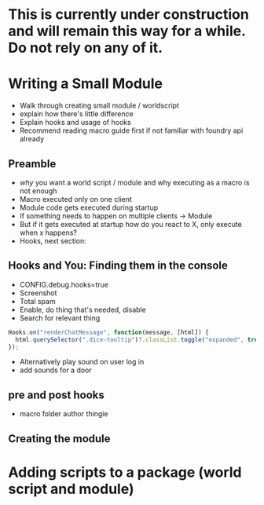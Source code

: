 # This is currently under construction and will remain this way for a while. Do not rely on any of it.

# Writing a Small Module
- Walk through creating small module / worldscript
- explain how there's little difference
- Explain hooks and usage of hooks
- Recommend reading macro guide first if not familiar with foundry api already

## Preamble
- *why* you want a world script / module and why executing as a macro is not enough
- Macro executed only on one client
- Module code gets executed during startup
- If something needs to happen on multiple clients -> Module
- But if it gets executed at startup how do you react to X, only execute when x happens?
- Hooks, next section:

## Hooks and You: Finding them in the console
- CONFIG.debug.hooks=true
- Screenshot
- Total spam
- Enable, do thing that's needed, disable
- Search for relevant thing
```javascript
Hooks.on("renderChatMessage", function(message, [html]) {
  html.querySelector(".dice-tooltip")?.classList.toggle("expanded", true);
});
```
- Alternatively play sound on user log in
- add sounds for a door
## pre and post hooks
- macro folder author thingie

## Creating the module 

# Adding scripts to a package (world script and module)
